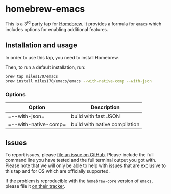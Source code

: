 # homebrew-emacs

This is a 3<sup>rd</sup> party tap for [Homebrew](https://brew.sh/). It provides a formula for `emacs` which includes options for enabling additional features.

## Installation and usage

In order to use this tap, you need to install Homebrew.

Then, to run a default installation, run:

```bash
brew tap miles170/emacs
brew install miles170/emacs/emacs --with-native-comp --with-json
```

### Options

| Option               | Description                   |
|----------------------|-------------------------------|
| =--with-json=        | build with fast JSON          |
| =--with-native-comp= | build with native compilation |

## Issues

To report issues, please [file an issue on GitHub](https://github.com/miles170/homebrew-emacs/issues). Please include the full command line you have tested and the full terminal output you got with. Please note that we will only be able to help with issues that are exclusive to this tap and for OS which are officially supported.

If the problem is reproducible with the `homebrew-core` version of `emacs`, please file it [on their tracker](https://github.com/Homebrew/homebrew-core/).
